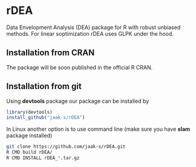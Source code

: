 rDEA
====

Data Envelopment Analysis (DEA) package for R with robust unbiased methods. For linear soptimization rDEA uses GLPK under the hood.

Installation from CRAN
---------------------

The package will be soon published in the official R CRAN.

Installation from git
--------------------

Using **devtools** package our package can be installed by
```R
library(devtools)
install_github("jaak-s/rDEA")
```

In Linux another option is to use command line (make sure you have **slam** package
installed)
```bash
git clone https://github.com/jaak-s/rDEA.git
R CMD build rDEA/
R CMD INSTALL rDEA_*.tar.gz
```

